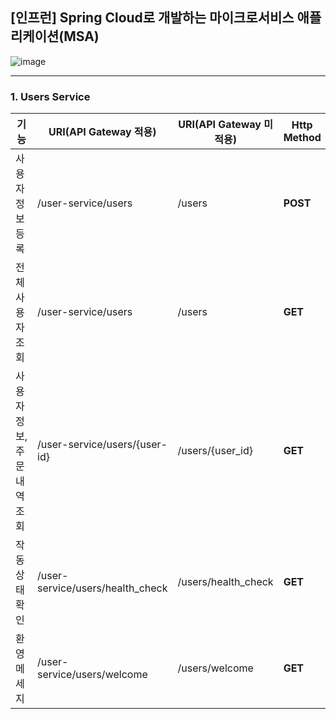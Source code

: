 ## [인프런] Spring Cloud로 개발하는 마이크로서비스 애플리케이션(MSA)

![image](https://github.com/choidongkuen/SpringCloud_MicroService/assets/96874318/ad46460f-d170-4945-8477-60925e5048ff)


<hr>

### 1. Users Service


|기능| URI(API Gateway 적용)              |URI(API Gateway 미적용) | Http Method |
|---|----------------------------------|---|---|
| 사용자 정보 등록 | /user-service/users              | /users | **POST** |
| 전체 사용자 조회 | /user-service/users              | /users | **GET** |
| 사용자 정보, 주문 내역 조회 | /user-service/users/{user-id}    | /users/{user_id} | **GET** |
| 작동 상태 확인 | /user-service/users/health_check | /users/health_check | **GET** |
| 환영 메세지 | /user-service/users/welcome | /users/welcome | **GET** |